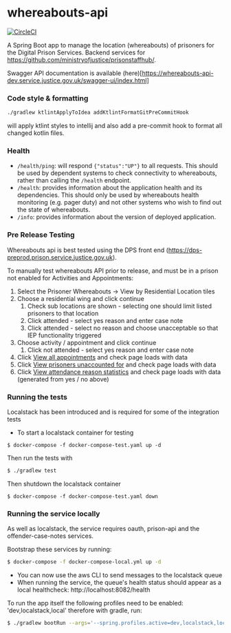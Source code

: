 # whereabouts-api

[![CircleCI](https://circleci.com/gh/ministryofjustice/whereabouts-api/tree/main.svg?style=svg)](https://circleci.com/gh/ministryofjustice/whereabouts-api)

A Spring Boot app to manage the location (whereabouts) of prisoners for the Digital Prison Services.  Backend services for https://github.com/ministryofjustice/prisonstaffhub/.

Swagger API documentation is available (here)[https://whereabouts-api-dev.service.justice.gov.uk/swagger-ui/index.html] 

### Code style & formatting
```bash
./gradlew ktlintApplyToIdea addKtlintFormatGitPreCommitHook
```
will apply ktlint styles to intellij and also add a pre-commit hook to format all changed kotlin files.

### Health

- `/health/ping`: will respond `{"status":"UP"}` to all requests.  This should be used by dependent systems to check connectivity to whereabouts,
rather than calling the `/health` endpoint.
- `/health`: provides information about the application health and its dependencies.  This should only be used
by whereabouts health monitoring (e.g. pager duty) and not other systems who wish to find out the state of whereabouts.
- `/info`: provides information about the version of deployed application.

### Pre Release Testing

Whereabouts api is best tested using the DPS front end (https://dps-preprod.prison.service.justice.gov.uk).  

To manually test whereabouts API prior to release, and must be in a prison not enabled for Activities and Appointments:

1. Select the Prisoner Whereabouts -> View by Residential Location tiles 
2. Choose a residential wing and click continue
   1. Check sub locations are shown - selecting one should limit listed prisoners to that location
   1. Click attended - select yes reason and enter case note
   1. Click attended - select no reason and choose unacceptable so that IEP functionality triggered
1. Choose activity / appointment and click continue
   1. Click not attended - select yes reason and enter case note
1. Click [View all appointments](https://digital-preprod.prison.service.justice.gov.uk/appointments) and check page loads with data
1. Click [View prisoners unaccounted for](https://digital-preprod.prison.service.justice.gov.uk/manage-prisoner-whereabouts/prisoners-unaccounted-for) and check page loads with data
1. Click [View attendance reason statistics](https://digital-preprod.prison.service.justice.gov.uk/manage-prisoner-whereabouts/attendance-reason-statistics) and check page loads with data (generated from yes / no above)

### Running the tests

Localstack has been introduced and is required for some of the integration tests

* To start a localstack container for testing
```
$ docker-compose -f docker-compose-test.yaml up -d 
```
Then run the tests with
```bash
$ ./gradlew test
```
Then shutdown the localstack container
```
$ docker-compose -f docker-compose-test.yaml down 
```

### Running the service locally

As well as localstack, the service requires oauth, prison-api and the offender-case-notes services. 

Bootstrap these services by running:
```bash
$ docker-compose -f docker-compose-local.yml up -d
```
* You can now use the aws CLI to send messages to the localstack queue
* When running the service, the queue's health status should appear as a local healthcheck: http://localhost:8082/health

To run the app itself the following profiles need to be enabled: 'dev,localstack,local'
therefore with gradle, run:
```bash
$ ./gradlew bootRun --args='--spring.profiles.active=dev,localstack,local'
```